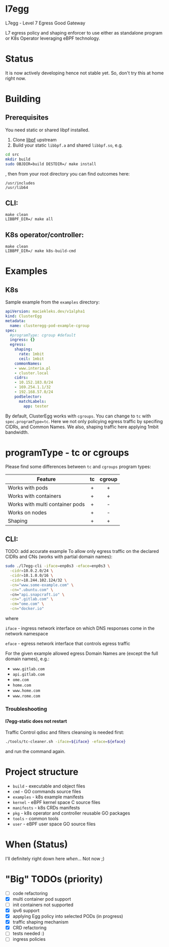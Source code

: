 # l7egg
L7egg - Level 7 Egress Good Gateway 

L7 egress policy and shaping enforcer to use either as standalone program or K8s Operator leveraging eBPF technology. 

# Status 
It is now actively developing hence not stable yet. So, don't try this at home right now.

# Building 
## Prerequisites
You need static or shared libpf installed. 
1. Clone [libpf](https://github.com/libbpf/libbpf) upstream
2. Build your static `libbpf.a` and shared `libbpf.so`, e.g.
```bash
cd src
mkdir build
sudo OBJDIR=build DESTDIR=/ make install
```
, then 
from your root directory you can find outcomes here:
```
/usr/includes
/usr/lib64
```

## CLI:
```
make clean
LIBBPF_DIR=/ make all
```
## K8s operator/controller:
```
make clean
LIBBPF_DIR=/ make k8s-build-cmd
```

# Examples

## K8s
Sample example from the `examples` directory:
```yml
apiVersion: maciekleks.dev/v1alpha1
kind: ClusterEgg
metadata:
  name: clusteregg-pod-example-cgroup
spec:
  #programType: cgroup #default
  ingress: {}
  egress:
    shaping:
      rate: 1mbit
      ceil: 1mbit
    commonNames:
    - www.interia.pl
    - cluster.local
    cidrs:
    - 10.152.183.0/24
    - 169.254.1.1/32
    - 192.168.57.0/24
    podSelector:
      matchLabels:
        app: tester
```
By default, ClusterEgg works with `cgroups`. You can change to `tc` with `spec.programType=tc`. Here we not only policying egress traffic by specifing CIDRs, and Common Names. We also, shaping traffic here applying 1mbit bandwidth.

# programType - tc or cgroups
Please find some differences between `tc` and `cgroups` program types:

| Feature                         | tc | cgroup |
|---------------------------------|:--:| :-: |
| Works with pods                 | +  | + | 
| Works with containers           | +  | + |
| Works with multi container pods | +  | - |
| Works on nodes                  | +  | - |
| Shaping                         | +  | + |



## CLI:
TODO: add accurate example
To allow only egress traffic on the declared CIDRs and CNs (works with partial domain names):
```bash
sudo ./l7egg-cli -iface=enp0s3 -eface=enp0s3 \
  -cidr=10.0.2.0/24 \
  -cidr=10.1.0.0/16 \
  -cidr=18.244.102.124/32 \
  -cn="www.some-example.com" \
  -cn=".ubuntu.com" \ 
  -cn="api.snapcraft.io" \
  -cn=".gitlab.com" \
  -cm="ome.com" \
  -cn="docker.io"
```
where

`iface` - ingress network interface on which DNS responses come in the network namespace

`eface` - egress network interface that controls egress traffic

For the given example allowed egress Domain Names are (except the full domain names), e.g.:
- `www.gitlab.com`
- `api.gitlab.com`
- `ome.com`
- `home.com`
- `www.home.com`
- `www.rome.com`

### Troubleshooting
#### l7egg-static does not restart
Traffic Control qdisc and filters cleansing is needed first:
```bash
./tools/tc-cleaner.sh -iface=${iface} -eface=${eface}
```
and run the command again.


# Project structure
- `build` - executable and object files
- `cmd` - GO commands source files
- `examples` - k8s example manifests
- `kernel` - eBPF kernel space C source files
- `manifests` - k8s CRDs manifests
- `pkg` - k8s operator and controller reusable GO packages
- `tools` - common tools 
- `user` - eBPF user space GO source files

# When (Status)
I'll definitely right down here _when_... Not now ;)

# "Big" TODOs (priority)
- [ ] code refactoring
- [x] multi container pod support
- [ ] init containers not supported
- [x] ipv6 support
- [x] applying Egg policy into selected PODs (in progress)
- [x] traffic shaping mechanism
- [x] CRD refactoring
- [ ] tests needed :)
- [ ] ingress policies

